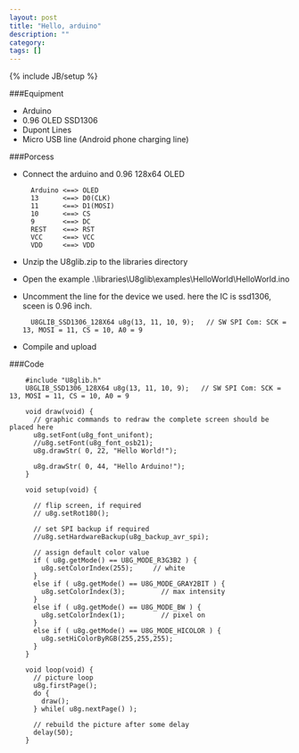 ```yaml
---
layout: post
title: "Hello, arduino"
description: ""
category: 
tags: []
---
```

{% include JB/setup %}

###Equipment
* Arduino
* 0.96 OLED SSD1306
* Dupont Lines
* Micro USB line (Android phone charging line)

###Porcess

* Connect the arduino and 0.96 128x64 OLED

		Arduino <==> OLED
		13      <==> D0(CLK)
		11      <==> D1(MOSI)
		10      <==> CS
		9       <==> DC
		REST    <==> RST
		VCC     <==> VCC
        VDD     <==> VDD

* Unzip the U8glib.zip to the libraries directory

* Open the example .\libraries\U8glib\examples\HelloWorld\HelloWorld.ino

* Uncomment the line for the device we used. here the IC is ssd1306, sceen is 0.96 inch.

		U8GLIB_SSD1306_128X64 u8g(13, 11, 10, 9);	// SW SPI Com: SCK = 13, MOSI = 11, CS = 10, A0 = 9
 
* Compile and upload

###Code

		#include "U8glib.h"
		U8GLIB_SSD1306_128X64 u8g(13, 11, 10, 9);	// SW SPI Com: SCK = 13, MOSI = 11, CS = 10, A0 = 9

		void draw(void) {
		  // graphic commands to redraw the complete screen should be placed here  
		  u8g.setFont(u8g_font_unifont);
		  //u8g.setFont(u8g_font_osb21);
		  u8g.drawStr( 0, 22, "Hello World!");
		
		  u8g.drawStr( 0, 44, "Hello Arduino!");
		}
		
		void setup(void) {
		  
		  // flip screen, if required
		  // u8g.setRot180();
		  
		  // set SPI backup if required
		  //u8g.setHardwareBackup(u8g_backup_avr_spi);
		
		  // assign default color value
		  if ( u8g.getMode() == U8G_MODE_R3G3B2 ) {
		    u8g.setColorIndex(255);     // white
		  }
		  else if ( u8g.getMode() == U8G_MODE_GRAY2BIT ) {
		    u8g.setColorIndex(3);         // max intensity
		  }
		  else if ( u8g.getMode() == U8G_MODE_BW ) {
		    u8g.setColorIndex(1);         // pixel on
		  }
		  else if ( u8g.getMode() == U8G_MODE_HICOLOR ) {
		    u8g.setHiColorByRGB(255,255,255);
		  }
		}
		
		void loop(void) {
		  // picture loop
		  u8g.firstPage();  
		  do {
		    draw();
		  } while( u8g.nextPage() );
		  
		  // rebuild the picture after some delay
		  delay(50);
		}